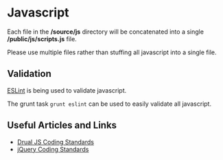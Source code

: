 # Javascript

Each file in the **/source/js** directory will be concatenated into a single **/public/js/scripts.js** file.

Please use multiple files rather than stuffing all javascript into a single file.


## Validation

[ESLint](http://eslint.org/) is being used to validate javascript.

The grunt task ``grunt eslint`` can be used to easily validate all javascript.


## Useful Articles and Links

* [Drual JS Coding Standards](https://www.drupal.org/node/172169)
* [jQuery Coding Standards](https://www.drupal.org/node/1720586)